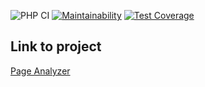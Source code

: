 ![PHP CI](https://github.com/DAS27/php-project-lvl3/workflows/PHP%20CI/badge.svg)
[![Maintainability](https://api.codeclimate.com/v1/badges/83d1974715051eb3dd52/maintainability)](https://codeclimate.com/github/DAS27/php-project-lvl3/maintainability)
[![Test Coverage](https://api.codeclimate.com/v1/badges/83d1974715051eb3dd52/test_coverage)](https://codeclimate.com/github/DAS27/php-project-lvl3/test_coverage)

## Link to project
[Page Analyzer](https://peaceful-stream-47620.herokuapp.com/)

